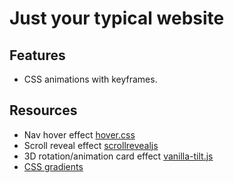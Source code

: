 # Just your typical website

## Features
- CSS animations with keyframes.


## Resources
- Nav hover effect [hover.css](https://ianlunn.github.io/Hover/)
- Scroll reveal effect [scrollrevealjs](https://scrollrevealjs.org/)
- 3D rotation/animation card effect [vanilla-tilt.js](https://micku7zu.github.io/vanilla-tilt.js/)
- [CSS gradients](https://cssgradient.io/) 
